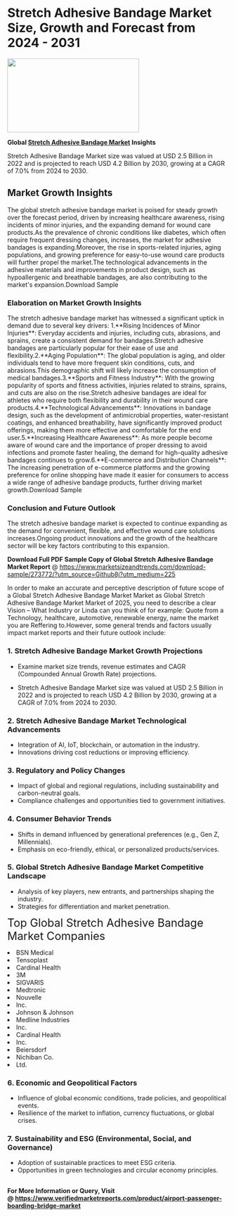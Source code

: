 <H1>Stretch Adhesive Bandage Market Size, Growth and Forecast from 2024 - 2031</H1><img class="aligncenter size-medium wp-image-584254" src="https://thirdeyenews.in/wp-content/uploads/2024/09/Global-Market-Research-300x168.jpeg" alt="" width="300" height="168" /><p><strong>Global&nbsp;<a href="https://www.marketsizeandtrends.com/download-sample/273772/?utm_source=Github8j?utm_medium=225">Stretch Adhesive Bandage Market</a> Insights</strong></p><p>Stretch Adhesive Bandage Market size was valued at USD 2.5 Billion in 2022 and is projected to reach USD 4.2 Billion by 2030, growing at a CAGR of 7.0% from 2024 to 2030.</p><p><h2>Market Growth Insights</h2> The global stretch adhesive bandage market is poised for steady growth over the forecast period, driven by increasing healthcare awareness, rising incidents of minor injuries, and the expanding demand for wound care products.As the prevalence of chronic conditions like diabetes, which often require frequent dressing changes, increases, the market for adhesive bandages is expanding.Moreover, the rise in sports-related injuries, aging populations, and growing preference for easy-to-use wound care products will further propel the market.The technological advancements in the adhesive materials and improvements in product design, such as hypoallergenic and breathable bandages, are also contributing to the market's expansion.Download Sample <h3>Elaboration on Market Growth Insights</h3> The stretch adhesive bandage market has witnessed a significant uptick in demand due to several key drivers: 1.**Rising Incidences of Minor Injuries**: Everyday accidents and injuries, including cuts, abrasions, and sprains, create a consistent demand for bandages.Stretch adhesive bandages are particularly popular for their ease of use and flexibility.2.**Aging Population**: The global population is aging, and older individuals tend to have more frequent skin conditions, cuts, and abrasions.This demographic shift will likely increase the consumption of medical bandages.3.**Sports and Fitness Industry**: With the growing popularity of sports and fitness activities, injuries related to strains, sprains, and cuts are also on the rise.Stretch adhesive bandages are ideal for athletes who require both flexibility and durability in their wound care products.4.**Technological Advancements**: Innovations in bandage design, such as the development of antimicrobial properties, water-resistant coatings, and enhanced breathability, have significantly improved product offerings, making them more effective and comfortable for the end user.5.**Increasing Healthcare Awareness**: As more people become aware of wound care and the importance of proper dressing to avoid infections and promote faster healing, the demand for high-quality adhesive bandages continues to grow.6.**E-commerce and Distribution Channels**: The increasing penetration of e-commerce platforms and the growing preference for online shopping have made it easier for consumers to access a wide range of adhesive bandage products, further driving market growth.Download Sample <h3>Conclusion and Future Outlook</h3> The stretch adhesive bandage market is expected to continue expanding as the demand for convenient, flexible, and effective wound care solutions increases.Ongoing product innovations and the growth of the healthcare sector will be key factors contributing to this expansion.</p><p><span class=""><strong>Download Full PDF Sample Copy of Global Stretch Adhesive Bandage Market Report</strong> @ <a href="https://www.marketsizeandtrends.com/download-sample/273772/?utm_source=Github8j?utm_medium=225" target="_blank">https://www.marketsizeandtrends.com/download-sample/273772/?utm_source=Github8j?utm_medium=225</a></span></p><p>In order to make an accurate and perceptive description of future scope of a Global&nbsp;Stretch Adhesive Bandage Market Market as Global&nbsp;Stretch Adhesive Bandage Market Market of 2025, you need to describe a clear Vision &ndash; What Industry or Linda can you think of for example: Quote from a Technology, healthcare, automotive, renewable energy, name the market you are Reffering to.However, some general trends and factors usually impact market reports and their future outlook include:</p><h3>1.&nbsp;<strong>Stretch Adhesive Bandage Market Growth Projections</strong></h3><ul><li>Examine market size trends, revenue estimates and CAGR (Compounded Annual Growth Rate) projections.</li><li><p>Stretch Adhesive Bandage Market size was valued at USD 2.5 Billion in 2022 and is projected to reach USD 4.2 Billion by 2030, growing at a CAGR of 7.0% from 2024 to 2030.</p></li></ul><h3>2.&nbsp;<strong>Stretch Adhesive Bandage Market Technological Advancements</strong></h3><ul><li>Integration of AI, IoT, blockchain, or automation in the industry.</li><li>Innovations driving cost reductions or improving efficiency.</li></ul><h3>3.&nbsp;<strong>Regulatory and Policy Changes</strong></h3><ul><li>Impact of global and regional regulations, including sustainability and carbon-neutral goals.</li><li>Compliance challenges and opportunities tied to government initiatives.</li></ul><h3>4.&nbsp;<strong>Consumer Behavior Trends</strong></h3><ul><li>Shifts in demand influenced by generational preferences (e.g., Gen Z, Millennials).</li><li>Emphasis on eco-friendly, ethical, or personalized products/services.</li></ul><h3>5.&nbsp;<strong>Global Stretch Adhesive Bandage Market Competitive Landscape</strong></h3><ul><li>Analysis of key players, new entrants, and partnerships shaping the industry.</li><li>Strategies for differentiation and market penetration.</li></ul><p data-pm-slice="1 1 []"><span style="color: inherit; font-family: inherit; font-size: 25px;">Top Global Stretch Adhesive Bandage Market Companies</span></p><div class="" data-test-id=""><p><li>BSN Medical</li><li> Tensoplast</li><li> Cardinal Health</li><li> 3M</li><li> SIGVARIS</li><li> Medtronic</li><li> Nouvelle</li><li> Inc.</li><li> Johnson & Johnson</li><li> Medline Industries</li><li> Inc.</li><li> Cardinal Health</li><li> Inc.</li><li> Beiersdorf</li><li> Nichiban Co.</li><li> Ltd.</li></p></div><h3>6.&nbsp;<strong>Economic and Geopolitical Factors</strong></h3><ul><li>Influence of global economic conditions, trade policies, and geopolitical events.</li><li>Resilience of the market to inflation, currency fluctuations, or global crises.</li></ul><h3>7.&nbsp;<strong>Sustainability and ESG (Environmental, Social, and Governance)</strong></h3><ul><li>Adoption of sustainable practices to meet ESG criteria.</li><li>Opportunities in green technologies and circular economy principles.</li></ul><h2><strong style="font-size: 14px;">For More Information or Query, Visit @&nbsp;</strong><a style="background-color: #ffffff; font-size: 14px;" href="https://www.marketsizeandtrends.com/report/stretch-adhesive-bandage-market/" target="_blank">https://www.verifiedmarketreports.com/product/airport-passenger-boarding-bridge-market</a></h2>